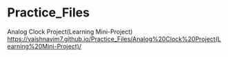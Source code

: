 # Practice_Files

Analog Clock Project(Learning Mini-Project)
https://vaishnavim7.github.io/Practice_Files/Analog%20Clock%20Project(Learning%20Mini-Project)/
